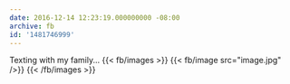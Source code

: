 ```yaml
---
date: 2016-12-14 12:23:19.000000000 -08:00
archive: fb
id: '1481746999'
---
```


Texting with my family...
{{< fb/images >}}
{{< fb/image src="image.jpg" />}}
{{< /fb/images >}}
